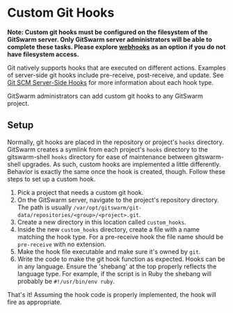 # Custom Git Hooks

**Note: Custom git hooks must be configured on the filesystem of the
GitSwarm server. Only GitSwarm server administrators will be able to
complete these tasks. Please explore [webhooks](../web_hooks/web_hooks.md)
as an option if you do not have filesystem access.**

Git natively supports hooks that are executed on different actions.
Examples of server-side git hooks include pre-receive, post-receive, and
update. See [Git SCM Server-Side
Hooks](http://git-scm.com/book/en/v2/Customizing-Git-Git-Hooks#Server-Side-Hooks)
for more information about each hook type.

GitSwarm administrators can add custom git hooks to any GitSwarm project.

## Setup

Normally, git hooks are placed in the repository or project's `hooks`
directory. GitSwarm creates a symlink from each project's `hooks` directory
to the gitswarm-shell `hooks` directory for ease of maintenance between
gitswarm-shell upgrades. As such, custom hooks are implemented a little
differently. Behavior is exactly the same once the hook is created, though.
Follow these steps to set up a custom hook.

1. Pick a project that needs a custom git hook.
1. On the GitSwarm server, navigate to the project's repository directory.
   The path is usually
   `/var/opt/gitswarm/git-data/repositories/<group>/<project>.git`.
1. Create a new directory in this location called `custom_hooks`.
1. Inside the new `custom_hooks` directory, create a file with a name
   matching the hook type. For a pre-receive hook the file name should be
   `pre-receive` with no extension.
1. Make the hook file executable and make sure it's owned by `git`.
1. Write the code to make the git hook function as expected. Hooks can be
   in any language. Ensure the 'shebang' at the top properly reflects the
   language type. For example, if the script is in Ruby the shebang will
   probably be `#!/usr/bin/env ruby`.

That's it! Assuming the hook code is properly implemented, the hook will
fire as appropriate.
